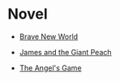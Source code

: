 # Novel


 - [Brave New World](Brave%20New%20World/index.md)
    
 - [James and the Giant Peach](James%20and%20the%20Giant%20Peach/index.md)
    
 - [The Angel's Game](The%20Angel's%20Game/index.md)
    
